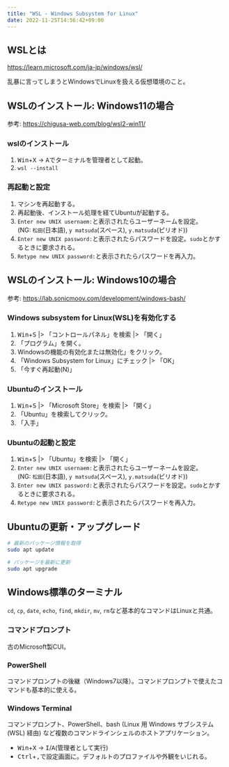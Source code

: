 ```yaml
---
title: "WSL - Windows Subsystem for Linux"
date: 2022-11-25T14:56:42+09:00
---
```


## WSLとは
https://learn.microsoft.com/ja-jp/windows/wsl/

乱暴に言ってしまうとWindowsでLinuxを扱える仮想環境のこと。

## WSLのインストール: Windows11の場合
参考: https://chigusa-web.com/blog/wsl2-win11/

### wslのインストール
1. <kbd>Win</kbd>+<kbd>X</kbd> → <kbd>A</kbd>でターミナルを管理者として起動。
2. `wsl --install`

### 再起動と設定
1. マシンを再起動する。
2. 再起動後、インストール処理を経てUbuntuが起動する。
3. `Enter new UNIX usernaem:`と表示されたらユーザーネームを設定。<br>(NG: `松田`(日本語), `y matsuda`(スペース), `y.matsuda`(ピリオド))
4. `Enter new UNIX password:`と表示されたらパスワードを設定。`sudo`とかするときに要求される。
5. `Retype new UNIX password:`と表示されたらパスワードを再入力。

## WSLのインストール: Windows10の場合
参考: https://lab.sonicmoov.com/development/windows-bash/

### Windows subsystem for Linux(WSL)を有効化する
1. <kbd>Win</kbd>+<kbd>S</kbd> |> 「コントロールパネル」を検索 |> 「開く」
2. 「プログラム」を開く。
3. Windowsの機能の有効化または無効化」をクリック。
4. 「Windows Subsystem for Linux」にチェック |> 「OK」
5. 「今すぐ再起動(N)」

### Ubuntuのインストール
1. <kbd>Win</kbd>+<kbd>S</kbd> |> 「Microsoft Store」を検索 |> 「開く」
2. 「Ubuntu」を検索してクリック。
3. 「入手」

### Ubuntuの起動と設定
1. <kbd>Win</kbd>+<kbd>S</kbd> |> 「Ubuntu」を検索 |> 「開く」
2. `Enter new UNIX usernaem:`と表示されたらユーザーネームを設定。<br>(NG: `松田`(日本語), `y matsuda`(スペース), `y.matsuda`(ピリオド))
3. `Enter new UNIX password:`と表示されたらパスワードを設定。`sudo`とかするときに要求される。
4. `Retype new UNIX password:`と表示されたらパスワードを再入力。


## Ubuntuの更新・アップグレード
```sh
# 最新のパッケージ情報を取得
sudo apt update

# パッケージを最新に更新
sudo apt upgrade
```

## Windows標準のターミナル
`cd`, `cp`, `date`, `echo`, `find`, `mkdir`, `mv`, `rm`など基本的なコマンドはLinuxと共通。

### コマンドプロンプト
古のMicrosoft製CUI。

### PowerShell
コマンドプロンプトの後継（Windows7以降）。コマンドプロンプトで使えたコマンドも基本的に使える。

### Windows Terminal
コマンドプロンプト、PowerShell、bash (Linux 用 Windows サブシステム (WSL) 経由) など複数のコマンドラインシェルのホストアプリケーション。

- <kbd>Win</kbd>+<kbd>X</kbd> → <kbd>I</kbd>/<kbd>A</kbd>(管理者として実行)
- <kbd>Ctrl</kbd>+<kbd>,</kbd>で設定画面に。デフォルトのプロファイルや外観をいじれる。
